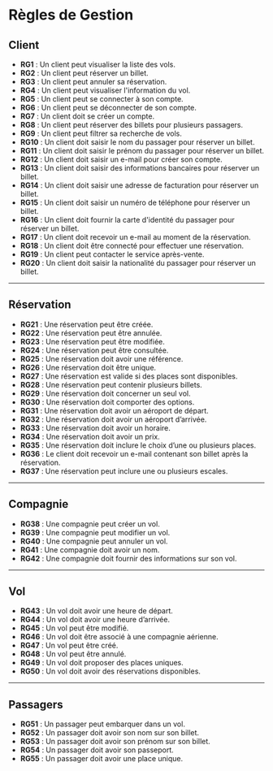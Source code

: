 # Règles de Gestion 

## Client

- **RG1** : Un client peut visualiser la liste des vols.  
- **RG2** : Un client peut réserver un billet.  
- **RG3** : Un client peut annuler sa réservation.  
- **RG4** : Un client peut visualiser l'information du vol.  
- **RG5** : Un client peut se connecter à son compte.  
- **RG6** : Un client peut se déconnecter de son compte.  
- **RG7** : Un client doit se créer un compte.  
- **RG8** : Un client peut réserver des billets pour plusieurs passagers.  
- **RG9** : Un client peut filtrer sa recherche de vols.  
- **RG10** : Un client doit saisir le nom du passager pour réserver un billet.  
- **RG11** : Un client doit saisir le prénom du passager pour réserver un billet.  
- **RG12** : Un client doit saisir un e-mail pour créer son compte.
- **RG13** : Un client doit saisir des informations bancaires pour réserver un billet.  
- **RG14** : Un client doit saisir une adresse de facturation pour réserver un billet.  
- **RG15** : Un client doit saisir un numéro de téléphone pour réserver un billet.  
- **RG16** : Un client doit fournir la carte d'identité du passager pour réserver un billet.  
- **RG17** : Un client doit recevoir un e-mail au moment de la réservation.  
- **RG18** : Un client doit être connecté pour effectuer une réservation.  
- **RG19** : Un client peut contacter le service après-vente.
- **RG20** : Un client doit saisir la nationalité du passager pour réserver un billet.


---

## Réservation

- **RG21** : Une réservation peut être créée.  
- **RG22** : Une réservation peut être annulée.  
- **RG23** : Une réservation peut être modifiée.  
- **RG24** : Une réservation peut être consultée.  
- **RG25** : Une réservation doit avoir une référence.  
- **RG26** : Une réservation doit être unique.  
- **RG27** : Une réservation est valide si des places sont disponibles.  
- **RG28** : Une réservation peut contenir plusieurs billets.  
- **RG29** : Une réservation doit concerner un seul vol.  
- **RG30** : Une réservation doit comporter des options.  
- **RG31** : Une réservation doit avoir un aéroport de départ.
- **RG32** : Une réservation doit avoir un aéroport d’arrivée.
- **RG33** : Une réservation doit avoir un horaire.  
- **RG34** : Une réservation doit avoir un prix.  
- **RG35** : Une réservation doit inclure le choix d’une ou plusieurs places.  
- **RG36** : Le client doit recevoir un e-mail contenant son billet après la réservation.
- **RG37** : Une réservation peut inclure une ou plusieurs escales.

---

## Compagnie

- **RG38** : Une compagnie peut créer un vol.  
- **RG39** : Une compagnie peut modifier un vol.  
- **RG40** : Une compagnie peut annuler un vol.  
- **RG41** : Une compagnie doit avoir un nom.  
- **RG42** : Une compagnie doit fournir des informations sur son vol.  

---

## Vol

- **RG43** : Un vol doit avoir une heure de départ.  
- **RG44** : Un vol doit avoir une heure d’arrivée.  
- **RG45** : Un vol peut être modifié.  
- **RG46** : Un vol doit être associé à une compagnie aérienne.  
- **RG47** : Un vol peut être créé.  
- **RG48** : Un vol peut être annulé.  
- **RG49** : Un vol doit proposer des places uniques.  
- **RG50** : Un vol doit avoir des réservations disponibles.

---

## Passagers

- **RG51** : Un passager peut embarquer dans un vol.  
- **RG52** : Un passager doit avoir son nom sur son billet.  
- **RG53** : Un passager doit avoir son prénom sur son billet.  
- **RG54** : Un passager doit avoir son passeport.  
- **RG55** : Un passager doit avoir une place unique.